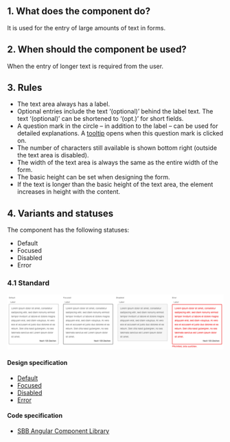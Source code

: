 ## 1. What does the component do?
It is used for the entry of large amounts of text in forms.

## 2. When should the component be used?
When the entry of longer text is required from the user.

## 3. Rules
* The text area always has a label.
* Optional entries include the text ‘(optional)’ behind the label text. The text ‘(optional)’ can be shortened to ‘(opt.)’ for short fields.
* A question mark in the circle – in addition to the label – can be used for detailed explanations. A [tooltip](https://digital.sbb.ch/en/websites/components/tooltip) opens when this question mark is clicked on.
* The number of characters still available is shown bottom right (outside the text area is disabled).
* The width of the text area is always the same as the entire width of the form.
* The basic height can be set when designing the form.
* If the text is longer than the basic height of the text area, the element increases in height with the content.

## 4. Variants and statuses
The component has the following statuses:
* Default
* Focused
* Disabled
* Error

### 4.1 Standard
![Image of the text area component in the standard variant](https://raw.githubusercontent.com/sbb-design-systems/design-system-website-documentation/master/documentation/components/textarea/images/textarea_default.png 'class: image')

#### Design specification
* [Default](https://www.sketch.com/s/80f12b3b-58e5-4b4c-98cd-c553bae18db0/a/OzREQ4#Inspector)
* [Focused](https://www.sketch.com/s/80f12b3b-58e5-4b4c-98cd-c553bae18db0/a/mjKVkJ#Inspector)
* [Disabled](https://www.sketch.com/s/80f12b3b-58e5-4b4c-98cd-c553bae18db0/a/DKwR1W#Inspector)
* [Error](https://www.sketch.com/s/80f12b3b-58e5-4b4c-98cd-c553bae18db0/a/apaOJZ#Inspector)

#### Code specification
* [SBB Angular Component Library](https://angular.app.sbb.ch/angular/components/textarea?variant=standard)